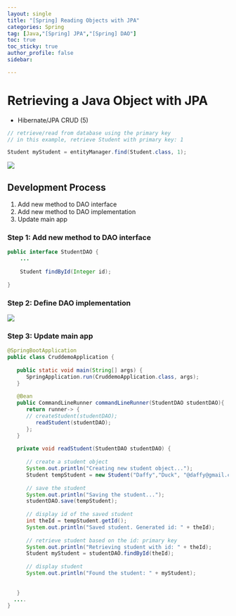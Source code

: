 ```yaml
---
layout: single
title: "[Spring] Reading Objects with JPA"
categories: Spring
tag: [Java,"[Spring] JPA","[Spring] DAO"]
toc: true
toc_sticky: true
author_profile: false
sidebar:

---
```

# Retrieving a Java Object with JPA
- Hibernate/JPA CRUD (5)

  
```java
// retrieve/read from database using the primary key
// in this example, retrieve Student with primary key: 1

Student myStudent = entityManager.find(Student.class, 1);
```

![](https://i.imgur.com/qo6qRUZ.png)

## Development Process
1. Add new method to DAO interface
2. Add new method to DAO implementation
3. Update main app

### Step 1: Add new method to DAO interface
```java
public interface StudentDAO {  
	...
	
    Student findById(Integer id);  
    
}
```

### Step 2: Define DAO implementation
![](https://i.imgur.com/w85OG9T.png)

### Step 3: Update main app
```java
@SpringBootApplication  
public class CruddemoApplication {  
  
   public static void main(String[] args) {  
      SpringApplication.run(CruddemoApplication.class, args);  
   }  
  
   @Bean  
   public CommandLineRunner commandLineRunner(StudentDAO studentDAO){  
      return runner-> {  
      // createStudent(studentDAO);  
         readStudent(studentDAO);  
      };  
   }  
  
   private void readStudent(StudentDAO studentDAO) {  
  
      // create a student object  
      System.out.println("Creating new student object...");  
      Student tempStudent = new Student("Daffy","Duck", "@daffy@gmail.com");  
  
      // save the student  
      System.out.println("Saving the student...");  
      studentDAO.save(tempStudent);  
  
      // display id of the saved student  
      int theId = tempStudent.getId();  
      System.out.println("Saved student. Generated id: " + theId);  
  
      // retrieve student based on the id: primary key  
      System.out.println("Retrieving student with id: " + theId);  
      Student myStudent = studentDAO.findById(theId);  
  
      // display student  
      System.out.println("Found the student: " + myStudent);  
  
  
   }  
  ....
}
```